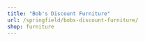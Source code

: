 ```yaml
---
title: "Bob's Discount Furniture"
url: /springfield/bobs-discount-furniture/
shop: furniture
---
```


